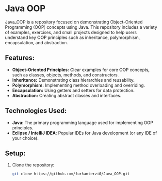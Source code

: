 # Java OOP

Java_OOP is a repository focused on demonstrating Object-Oriented Programming (OOP) concepts using Java. This repository includes a variety of examples, exercises, and small projects designed to help users understand key OOP principles such as inheritance, polymorphism, encapsulation, and abstraction.

## Features:
- **Object-Oriented Principles:** Clear examples for core OOP concepts, such as classes, objects, methods, and constructors.
- **Inheritance:** Demonstrating class hierarchies and reusability.
- **Polymorphism:** Implementing method overloading and overriding.
- **Encapsulation:** Using getters and setters for data protection.
- **Abstraction:** Creating abstract classes and interfaces.

## Technologies Used:
- **Java**: The primary programming language used for implementing OOP principles.
- **Eclipse / IntelliJ IDEA**: Popular IDEs for Java development (or any IDE of your choice).

## Setup:
1. Clone the repository:
   ```bash
   git clone https://github.com/furkanterzi0/Java_OOP.git
